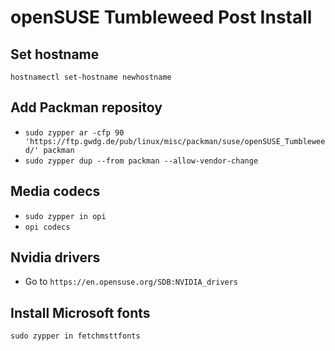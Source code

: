  # openSUSE Tumbleweed Post Install

## Set hostname
```hostnamectl set-hostname newhostname```

## Add Packman repositoy
* `sudo zypper ar -cfp 90 'https://ftp.gwdg.de/pub/linux/misc/packman/suse/openSUSE_Tumbleweed/' packman`
* `sudo zypper dup --from packman --allow-vendor-change`

## Media codecs
* `sudo zypper in opi`
* `opi codecs`

## Nvidia drivers
* Go to 
```https://en.opensuse.org/SDB:NVIDIA_drivers```

## Install Microsoft fonts
```sudo zypper in fetchmsttfonts```
